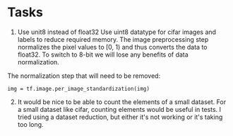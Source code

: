 
Tasks
=====
1. Use unit8 instead of float32
Use uint8 datatype for cifar images and labels to reduce required memory.
The image preprocessing step normalizes the pixel values to [0, 1) and thus 
converts the data to float32. To switch to 8-bit we will lose any benefits of
data normalization.

The normalization step that will need to be removed:

    img = tf.image.per_image_standardization(img)
    
2. It would be nice to be able to count the elements of a small dataset.
For a small dataset like cifar, counting elements would be useful in tests. I 
tried using a dataset reduction, but either it's not working or it's taking too 
long.
